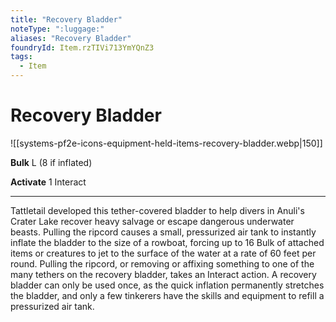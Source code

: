```yaml
---
title: "Recovery Bladder"
noteType: ":luggage:"
aliases: "Recovery Bladder"
foundryId: Item.rzTIVi713YmYQnZ3
tags:
  - Item
---
```


# Recovery Bladder
![[systems-pf2e-icons-equipment-held-items-recovery-bladder.webp|150]]

**Bulk** L (8 if inflated)

**Activate** 1 Interact

* * *

Tattletail developed this tether-covered bladder to help divers in Anuli's Crater Lake recover heavy salvage or escape dangerous underwater beasts. Pulling the ripcord causes a small, pressurized air tank to instantly inflate the bladder to the size of a rowboat, forcing up to 16 Bulk of attached items or creatures to jet to the surface of the water at a rate of 60 feet per round. Pulling the ripcord, or removing or affixing something to one of the many tethers on the recovery bladder, takes an Interact action. A recovery bladder can only be used once, as the quick inflation permanently stretches the bladder, and only a few tinkerers have the skills and equipment to refill a pressurized air tank.
